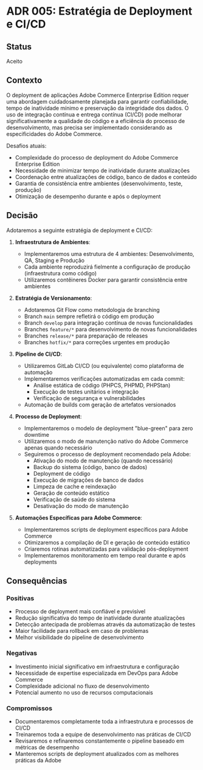 # ADR 005: Estratégia de Deployment e CI/CD

## Status
Aceito

## Contexto
O deployment de aplicações Adobe Commerce Enterprise Edition requer uma abordagem cuidadosamente planejada para garantir confiabilidade, tempo de inatividade mínimo e preservação da integridade dos dados. O uso de integração contínua e entrega contínua (CI/CD) pode melhorar significativamente a qualidade do código e a eficiência do processo de desenvolvimento, mas precisa ser implementado considerando as especificidades do Adobe Commerce.

Desafios atuais:
- Complexidade do processo de deployment do Adobe Commerce Enterprise Edition
- Necessidade de minimizar tempo de inatividade durante atualizações
- Coordenação entre atualizações de código, banco de dados e conteúdo
- Garantia de consistência entre ambientes (desenvolvimento, teste, produção)
- Otimização de desempenho durante e após o deployment

## Decisão
Adotaremos a seguinte estratégia de deployment e CI/CD:

1. **Infraestrutura de Ambientes**:
   - Implementaremos uma estrutura de 4 ambientes: Desenvolvimento, QA, Staging e Produção
   - Cada ambiente reproduzirá fielmente a configuração de produção (infraestrutura como código)
   - Utilizaremos contêineres Docker para garantir consistência entre ambientes

2. **Estratégia de Versionamento**:
   - Adotaremos Git Flow como metodologia de branching
   - Branch `main` sempre refletirá o código em produção
   - Branch `develop` para integração contínua de novas funcionalidades
   - Branches `feature/*` para desenvolvimento de novas funcionalidades
   - Branches `release/*` para preparação de releases
   - Branches `hotfix/*` para correções urgentes em produção

3. **Pipeline de CI/CD**:
   - Utilizaremos GitLab CI/CD (ou equivalente) como plataforma de automação
   - Implementaremos verificações automatizadas em cada commit:
     - Análise estática de código (PHPCS, PHPMD, PHPStan)
     - Execução de testes unitários e integração
     - Verificação de segurança e vulnerabilidades
   - Automação de builds com geração de artefatos versionados

4. **Processo de Deployment**:
   - Implementaremos o modelo de deployment "blue-green" para zero downtime
   - Utilizaremos o modo de manutenção nativo do Adobe Commerce apenas quando necessário
   - Seguiremos o processo de deployment recomendado pela Adobe:
     - Ativação do modo de manutenção (quando necessário)
     - Backup do sistema (código, banco de dados)
     - Deployment de código
     - Execução de migrações de banco de dados
     - Limpeza de cache e reindexação
     - Geração de conteúdo estático
     - Verificação de saúde do sistema
     - Desativação do modo de manutenção

5. **Automações Específicas para Adobe Commerce**:
   - Implementaremos scripts de deployment específicos para Adobe Commerce
   - Otimizaremos a compilação de DI e geração de conteúdo estático
   - Criaremos rotinas automatizadas para validação pós-deployment
   - Implementaremos monitoramento em tempo real durante e após deployments

## Consequências
### Positivas
- Processo de deployment mais confiável e previsível
- Redução significativa do tempo de inatividade durante atualizações
- Detecção antecipada de problemas através da automatização de testes
- Maior facilidade para rollback em caso de problemas
- Melhor visibilidade do pipeline de desenvolvimento

### Negativas
- Investimento inicial significativo em infraestrutura e configuração
- Necessidade de expertise especializada em DevOps para Adobe Commerce
- Complexidade adicional no fluxo de desenvolvimento
- Potencial aumento no uso de recursos computacionais

### Compromissos
- Documentaremos completamente toda a infraestrutura e processos de CI/CD
- Treinaremos toda a equipe de desenvolvimento nas práticas de CI/CD
- Revisaremos e refinaremos constantemente o pipeline baseado em métricas de desempenho
- Manteremos scripts de deployment atualizados com as melhores práticas da Adobe